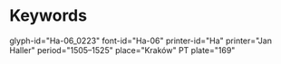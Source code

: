 # Keywords
glyph-id="Ha-06_0223"
font-id="Ha-06"
printer-id="Ha"
printer="Jan Haller"
period="1505–1525"
place="Kraków"
PT plate="169"
